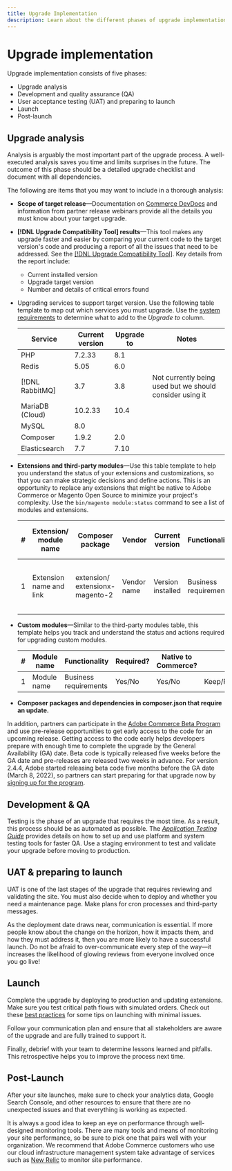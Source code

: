 ```yaml
---
title: Upgrade Implementation
description: Learn about the different phases of upgrade implementation for Adobe Commerce and Magento Open Source projects.
---
```


# Upgrade implementation

Upgrade implementation consists of five phases:

- Upgrade analysis
- Development and quality assurance (QA)
- User acceptance testing (UAT) and preparing to launch
- Launch
- Post-launch

## Upgrade analysis

Analysis is arguably the most important part of the upgrade process. A well-executed analysis saves you time and limits surprises in the future. The outcome of this phase should be a detailed upgrade checklist and document with all dependencies. 

The following are items that you may want to include in a thorough analysis:

- **Scope of target release**—Documentation on [Commerce DevDocs](https://devdocs.magento.com) and information from partner release webinars provide all the details you must know about your target upgrade.

- **[!DNL Upgrade Compatibility Tool] results**—This tool makes any upgrade faster and easier by comparing your current code to the target version's code and producing a report of all the issues that need to be addressed. See the [[!DNL Upgrade Compatibility Tool]](../upgrade-compatibility-tool/overview.md). Key details from the report include:

    - Current installed version
    - Upgrade target version
    - Number and details of critical errors found

- Upgrading services to support target version. Use the following table template to map out which services you must upgrade. Use the [system requirements](../../installation/system-requirements.md) to determine what to add to the _Upgrade to_ column.

  
  | Service         | Current version | Upgrade to | Notes                                                    |
  |-----------------|-----------------|------------|----------------------------------------------------------|
  | PHP             | 7.2.33          | 8.1        |                                                          |
  | Redis           | 5.05            | 6.0        |                                                          |
  | [!DNL RabbitMQ]        | 3.7             | 3.8        | Not currently being used but we should consider using it |
  | MariaDB (Cloud) | 10.2.33         | 10.4       |                                                          |
  | MySQL           | 8.0             |            |                                                          |
  | Composer        | 1.9.2           | 2.0        |                                                          |
  | Elasticsearch   | 7.7             | 7.10       |                                                          |

- **Extensions and third-party modules**—Use this table template to help you understand the status of your extensions and customizations, so that you can make strategic decisions and define actions. This is an opportunity to replace any extensions that might be native to Adobe Commerce or Magento Open Source to minimize your project's complexity. Use the `bin/magento module:status` command to see a list of modules and extensions.

  | # | Extension/<br>module name   | Composer package                   | Vendor      | Current version   | Functionality         | Compatible with latest<br>Commerce version? | Issues                                           | Native to Commerce? | Action                  | Notes | 
  |---|-----------------------------|------------------------------------|-------------|-------------------|-----------------------|---------------------------------------------|--------------------------------------------------|---------------------|-------------------------|-------|
  | 1 | Extension name and link     | extension/<br>extensionx-magento-2 | Vendor name | Version installed | Business requirements | Yes/No                                      | List identified issues faced with this extension | Yes/No              | Keep/Replace/<br>Remove |       |
 
- **Custom modules**—Similar to the third-party modules table, this template helps you track and understand the status and actions required for upgrading custom modules.

  | # | Module name  | Functionality         | Required? | Native to Commerce? | Action              | Notes |
  |---|--------------|-----------------------|-----------|---------------------|---------------------|-------|
  | 1 | Module name  | Business requirements | Yes/No    | Yes/No              | Keep/Replace/Remove |       |

- **Composer packages and dependencies in composer.json that require an update.** 

In addition, partners can participate in the [Adobe Commerce Beta Program](https://devdocs.magento.com/release/beta-program.html) and use pre-release opportunities to get early access to the code for an upcoming release. Getting access to the code early helps developers prepare with enough time to complete the upgrade by the General Availability (GA) date. Beta code is typically released five weeks before the GA date and pre-releases are released two weeks in advance. For version 2.4.4, Adobe started releasing beta code five months before the GA date (March 8, 2022), so partners can start preparing for that upgrade now by [signing up for the program](https://community.magento.com/t5/Magento-DevBlog/BREAKING-NEWS-2-4-4-beta-releases-are-coming-soon/ba-p/484310).

## Development & QA

Testing is the phase of an upgrade that requires the most time. As a result, this process should be as automated as possible. The _[Application Testing Guide](https://developer.adobe.com/commerce/testing/guide/)_ provides details on how to set up and use platform and system testing tools for faster QA. Use a staging environment to test and validate your upgrade before moving to production.

## UAT & preparing to launch

UAT is one of the last stages of the upgrade that requires reviewing and validating the site. You must also decide when to deploy and whether you need a maintenance page. Make plans for cron processes and third-party messages.

As the deployment date draws near, communication is essential. If more people know about the change on the horizon, how it impacts them, and how they must address it, then you are more likely to have a successful launch. Do not be afraid to over-communicate every step of the way—it increases the likelihood of glowing reviews from everyone involved once you go live!

## Launch

Complete the upgrade by deploying to production and updating extensions. Make sure you test critical path flows with simulated orders. Check out these [best practices](../prepare/best-practices.md) for some tips on launching with minimal issues.  

Follow your communication plan and ensure that all stakeholders are aware of the upgrade and are fully trained to support it.

Finally, debrief with your team to determine lessons learned and pitfalls. This retrospective helps you to improve the process next time.

## Post-Launch

After your site launches, make sure to check your analytics data, Google Search Console, and other resources to ensure that there are no unexpected issues and that everything is working as expected.

It is always a good idea to keep an eye on performance through well-designed monitoring tools. There are many tools and means of monitoring your site performance, so be sure to pick one that pairs well with your organization. We recommend that Adobe Commerce customers who use our cloud infrastructure management system take advantage of services such as [New Relic](https://devdocs.magento.com/cloud/project/new-relic.html) to monitor site performance.

